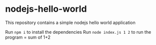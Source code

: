 # nodejs-hello-world
This repository contains a simple nodejs hello world application

Run `npm i` to install the dependencies
Run `node index.js 1 2` to run the program = sum of 1+2